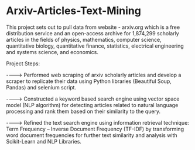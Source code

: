 # Arxiv-Articles-Text-Mining

This project sets out to pull data from website - arxiv.org which is a free distribution service and an open-access archive for 1,874,299 scholarly articles in the fields of physics, mathematics, computer science, quantitative biology, quantitative finance, statistics, electrical engineering and systems science, and economics.

Project Steps:

----> 
Performed web scraping of arxiv scholarly articles and develop a scraper to replicate their data using Python libraries (Beautiful Soup, Pandas) and selenium script.
       
----> 
Constructed a keyword based search engine using vector space model (NLP algorithm) for detecting articles related to natural language processing and rank them based on            their similarity to the query.

---->
Refined the text search engine using information retrieval technique: Term Frequency – Inverse Document Frequency (TF-IDF) by transforming word document frequencies for            further text similarity and analysis with Scikit-Learn and NLP Libraries.
